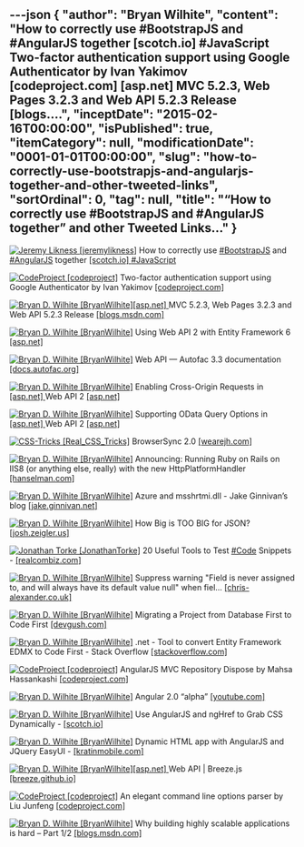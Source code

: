 ---json
{
  "author": "Bryan Wilhite",
  "content": "How to correctly use #BootstrapJS and #AngularJS together [scotch.io] #JavaScript       Two-factor authentication support using Google Authenticator by Ivan Yakimov [codeproject.com] [asp.net]  MVC 5.2.3, Web Pages 3.2.3 and Web API 5.2.3 Release [blogs....",
  "inceptDate": "2015-02-16T00:00:00",
  "isPublished": true,
  "itemCategory": null,
  "modificationDate": "0001-01-01T00:00:00",
  "slug": "how-to-correctly-use-bootstrapjs-and-angularjs-together-and-other-tweeted-links",
  "sortOrdinal": 0,
  "tag": null,
  "title": "“How to correctly use #BootstrapJS and #AngularJS together” and other Tweeted Links…"
}
---

[<img alt="Jeremy Likness [jeremylikness]" src="https://songhay.blob.core.windows.net/shared-social-twitter/jeremylikness.jpeg">](http://t.co/WRlhr0Ktbw "Jeremy Likness [jeremylikness]") How to correctly use [#BootstrapJS](http://search.twitter.com/search?q=%23BootstrapJS) and [#AngularJS](http://search.twitter.com/search?q=%23AngularJS) together [[scotch.io] ](https://scotch.io/tutorials/how-to-correctly-use-bootstrapjs-and-angularjs-together)[#JavaScript](http://search.twitter.com/search?q=%23JavaScript)

[<img alt="CodeProject [codeproject]" src="https://songhay.blob.core.windows.net/shared-social-twitter/codeproject.png">](http://t.co/4uZjbAWyZS "CodeProject [codeproject]") Two-factor authentication support using Google Authenticator by Ivan Yakimov [[codeproject.com] ](http://www.codeproject.com/Tips/875090/Two-factor-authentication-support-using-Google)

[<img alt="Bryan D. Wilhite [BryanWilhite]" src="https://songhay.blob.core.windows.net/shared-social-twitter/BryanWilhite.jpeg">](http://t.co/UNdqV0Z1zz "Bryan D. Wilhite [BryanWilhite]")[[asp.net] ](http://www.asp.net/) MVC 5.2.3, Web Pages 3.2.3 and Web API 5.2.3 Release [[blogs.msdn.com] ](http://blogs.msdn.com/b/webdev/archive/2015/02/09/asp-net-mvc-5-2-3-web-pages-3-2-3-and-web-api-5-2-3-release.aspx)

[<img alt="Bryan D. Wilhite [BryanWilhite]" src="https://songhay.blob.core.windows.net/shared-social-twitter/BryanWilhite.jpeg">](http://t.co/UNdqV0Z1zz "Bryan D. Wilhite [BryanWilhite]") Using Web API 2 with Entity Framework 6 [[asp.net] ](http://www.asp.net/web-api/overview/data/using-web-api-with-entity-framework/part-1)

[<img alt="Bryan D. Wilhite [BryanWilhite]" src="https://songhay.blob.core.windows.net/shared-social-twitter/BryanWilhite.jpeg">](http://t.co/UNdqV0Z1zz "Bryan D. Wilhite [BryanWilhite]") Web API — Autofac 3.3 documentation [[docs.autofac.org] ](http://docs.autofac.org/en/latest/integration/webapi.html)

[<img alt="Bryan D. Wilhite [BryanWilhite]" src="https://songhay.blob.core.windows.net/shared-social-twitter/BryanWilhite.jpeg">](http://t.co/UNdqV0Z1zz "Bryan D. Wilhite [BryanWilhite]") Enabling Cross-Origin Requests in [[asp.net] ](http://www.asp.net/) Web API 2 [[asp.net] ](http://www.asp.net/web-api/overview/security/enabling-cross-origin-requests-in-web-api)

[<img alt="Bryan D. Wilhite [BryanWilhite]" src="https://songhay.blob.core.windows.net/shared-social-twitter/BryanWilhite.jpeg">](http://t.co/UNdqV0Z1zz "Bryan D. Wilhite [BryanWilhite]") Supporting OData Query Options in [[asp.net] ](http://www.asp.net/) Web API 2 [[asp.net] ](http://www.asp.net/web-api/overview/odata-support-in-aspnet-web-api/supporting-odata-query-options)

[<img alt="CSS-Tricks [Real_CSS_Tricks]" src="https://songhay.blob.core.windows.net/shared-social-twitter/Real_CSS_Tricks.jpeg">](http://t.co/MPUasUSEx1 "CSS-Tricks [Real_CSS_Tricks]") BrowserSync 2.0 [[wearejh.com] ](http://www.wearejh.com/news/browsersync-2-0/?utm_source=dlvr.it&utm_medium=twitter)

[<img alt="Bryan D. Wilhite [BryanWilhite]" src="https://songhay.blob.core.windows.net/shared-social-twitter/BryanWilhite.jpeg">](http://t.co/UNdqV0Z1zz "Bryan D. Wilhite [BryanWilhite]") Announcing: Running Ruby on Rails on IIS8 (or anything else, really) with the new HttpPlatformHandler [[hanselman.com] ](http://www.hanselman.com/blog/AnnouncingRunningRubyOnRailsOnIIS8OrAnythingElseReallyWithTheNewHttpPlatformHandler.aspx)

[<img alt="Bryan D. Wilhite [BryanWilhite]" src="https://songhay.blob.core.windows.net/shared-social-twitter/BryanWilhite.jpeg">](http://t.co/UNdqV0Z1zz "Bryan D. Wilhite [BryanWilhite]") Azure and msshrtmi.dll - Jake Ginnivan’s blog [[jake.ginnivan.net] ](http://jake.ginnivan.net/azure-and-msshrtmi/)

[<img alt="Bryan D. Wilhite [BryanWilhite]" src="https://songhay.blob.core.windows.net/shared-social-twitter/BryanWilhite.jpeg">](http://t.co/UNdqV0Z1zz "Bryan D. Wilhite [BryanWilhite]") How Big is TOO BIG for JSON? [[josh.zeigler.us] ](http://josh.zeigler.us/technology/web-development/how-big-is-too-big-for-json/)

[<img alt="Jonathan Torke [JonathanTorke]" src="https://songhay.blob.core.windows.net/shared-social-twitter/JonathanTorke.png">](http://t.co/os5uqU3MvE "Jonathan Torke [JonathanTorke]") 20 Useful Tools to Test [#Code](http://search.twitter.com/search?q=%23Code) Snippets - [[realcombiz.com] ](http://www.realcombiz.com/2014/11/20-code-snippet-playgrounds.html)

[<img alt="Bryan D. Wilhite [BryanWilhite]" src="https://songhay.blob.core.windows.net/shared-social-twitter/BryanWilhite.jpeg">](http://t.co/UNdqV0Z1zz "Bryan D. Wilhite [BryanWilhite]") Suppress warning "Field is never assigned to, and will always have its default value null" when fiel... [[chris-alexander.co.uk] ](http://chris-alexander.co.uk/on-engineering/dev/suppress-warning-field-is-never-assigned-to-and-will-always-have-its-default-value-null-when-fields-are-populated-by-mef/)

[<img alt="Bryan D. Wilhite [BryanWilhite]" src="https://songhay.blob.core.windows.net/shared-social-twitter/BryanWilhite.jpeg">](http://t.co/UNdqV0Z1zz "Bryan D. Wilhite [BryanWilhite]") Migrating a Project from Database First to Code First [[devgush.com] ](http://devgush.com/2014/02/24/migrating-a-project-from-database-first-to-code-first/)

[<img alt="Bryan D. Wilhite [BryanWilhite]" src="https://songhay.blob.core.windows.net/shared-social-twitter/BryanWilhite.jpeg">](http://t.co/UNdqV0Z1zz "Bryan D. Wilhite [BryanWilhite]") .net - Tool to convert Entity Framework EDMX to Code First - Stack Overflow [[stackoverflow.com] ](http://stackoverflow.com/questions/7333834/tool-to-convert-entity-framework-edmx-to-code-first)

[<img alt="CodeProject [codeproject]" src="https://songhay.blob.core.windows.net/shared-social-twitter/codeproject.png">](http://t.co/4uZjbAWyZS "CodeProject [codeproject]") AngularJS MVC Repository Dispose by Mahsa Hassankashi [[codeproject.com] ](http://www.codeproject.com/Articles/869433/AngularJS-MVC-Repository-Dispose)

[<img alt="Bryan D. Wilhite [BryanWilhite]" src="https://songhay.blob.core.windows.net/shared-social-twitter/BryanWilhite.jpeg">](http://t.co/UNdqV0Z1zz "Bryan D. Wilhite [BryanWilhite]") Angular 2.0 “alpha” [[youtube.com] ](https://www.youtube.com/watch?v=uD6Okha_Yj0&feature=youtube_gdata_player)

[<img alt="Bryan D. Wilhite [BryanWilhite]" src="https://songhay.blob.core.windows.net/shared-social-twitter/BryanWilhite.jpeg">](http://t.co/UNdqV0Z1zz "Bryan D. Wilhite [BryanWilhite]") Use AngularJS and ngHref to Grab CSS Dynamically - [[scotch.io] ](https://scotch.io/tutorials/use-angularjs-and-nghref-to-grab-css-dynamically)

[<img alt="Bryan D. Wilhite [BryanWilhite]" src="https://songhay.blob.core.windows.net/shared-social-twitter/BryanWilhite.jpeg">](http://t.co/UNdqV0Z1zz "Bryan D. Wilhite [BryanWilhite]") Dynamic HTML app with AngularJS and JQuery EasyUI - [[kratinmobile.com] ](http://kratinmobile.com/blog/index.php/dynamic-html-app-with-angularjs-and-jquery-easyui/)

[<img alt="Bryan D. Wilhite [BryanWilhite]" src="https://songhay.blob.core.windows.net/shared-social-twitter/BryanWilhite.jpeg">](http://t.co/UNdqV0Z1zz "Bryan D. Wilhite [BryanWilhite]")[[asp.net] ](http://www.asp.net/) Web API | Breeze.js [[breeze.github.io] ](http://breeze.github.io/old/documentation/aspnet-web-api)

[<img alt="CodeProject [codeproject]" src="https://songhay.blob.core.windows.net/shared-social-twitter/codeproject.png">](http://t.co/4uZjbAWyZS "CodeProject [codeproject]") An elegant command line options parser by Liu Junfeng [[codeproject.com] ](http://www.codeproject.com/Tips/852826/An-elegant-command-line-options-parser)

[<img alt="Bryan D. Wilhite [BryanWilhite]" src="https://songhay.blob.core.windows.net/shared-social-twitter/BryanWilhite.jpeg">](http://t.co/UNdqV0Z1zz "Bryan D. Wilhite [BryanWilhite]") Why building highly scalable applications is hard – Part 1/2 [[blogs.msdn.com] ](http://blogs.msdn.com/b/mcsuksoldev/archive/2015/01/22/why-building-highly-scalable-applications-is-hard-part-1.aspx)
